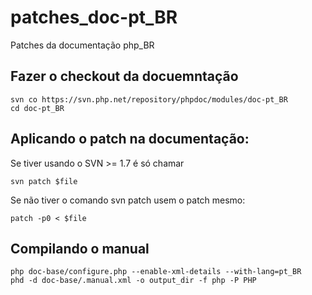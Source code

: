 patches_doc-pt_BR
=================

Patches da documentação php_BR

Fazer o checkout da docuemntação
--------------------------------

```
svn co https://svn.php.net/repository/phpdoc/modules/doc-pt_BR
cd doc-pt_BR
```

Aplicando o patch na documentação:
----------------------------------

Se tiver usando o SVN >= 1.7 é só chamar 

```
svn patch $file
```

Se não tiver o comando svn patch usem o patch mesmo: 

```
patch -p0 < $file
```

Compilando o manual
------

```
php doc-base/configure.php --enable-xml-details --with-lang=pt_BR
phd -d doc-base/.manual.xml -o output_dir -f php -P PHP
```